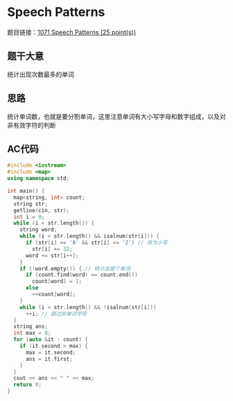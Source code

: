 # Speech Patterns

题目链接：[1071 Speech Patterns (25 point(s))](https://pintia.cn/problem-sets/994805342720868352/problems/994805398257647616)

## 题干大意

统计出现次数最多的单词

## 思路

统计单词数，也就是要分割单词，这里注意单词有大小写字母和数字组成，以及对非有效字符的判断

## AC代码

```cpp linenums="1"
#include <iostream>
#include <map>
using namespace std;

int main() {
  map<string, int> count;
  string str;
  getline(cin, str);
  int i = 0;
  while (i < str.length()) {
    string word;
    while (i < str.length() && isalnum(str[i])) {
      if (str[i] >= 'A' && str[i] <= 'Z') // 改为小写
        str[i] += 32;
      word += str[i++];
    }
    if (!word.empty()) { // 统计出是个单词
      if (count.find(word) == count.end())
        count[word] = 1;
      else
        ++count[word];
    }
    while (i < str.length() && !isalnum(str[i]))
      ++i; // 跳过非单词字符
  }
  string ans;
  int max = 0;
  for (auto &it : count) {
    if (it.second > max) {
      max = it.second;
      ans = it.first;
    }
  }
  cout << ans << " " << max;
  return 0;
}
```
